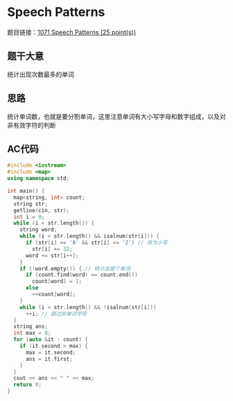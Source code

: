 # Speech Patterns

题目链接：[1071 Speech Patterns (25 point(s))](https://pintia.cn/problem-sets/994805342720868352/problems/994805398257647616)

## 题干大意

统计出现次数最多的单词

## 思路

统计单词数，也就是要分割单词，这里注意单词有大小写字母和数字组成，以及对非有效字符的判断

## AC代码

```cpp linenums="1"
#include <iostream>
#include <map>
using namespace std;

int main() {
  map<string, int> count;
  string str;
  getline(cin, str);
  int i = 0;
  while (i < str.length()) {
    string word;
    while (i < str.length() && isalnum(str[i])) {
      if (str[i] >= 'A' && str[i] <= 'Z') // 改为小写
        str[i] += 32;
      word += str[i++];
    }
    if (!word.empty()) { // 统计出是个单词
      if (count.find(word) == count.end())
        count[word] = 1;
      else
        ++count[word];
    }
    while (i < str.length() && !isalnum(str[i]))
      ++i; // 跳过非单词字符
  }
  string ans;
  int max = 0;
  for (auto &it : count) {
    if (it.second > max) {
      max = it.second;
      ans = it.first;
    }
  }
  cout << ans << " " << max;
  return 0;
}
```
